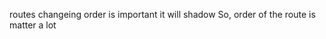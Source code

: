 routes
     changeing order is important 
     it will shadow
     So, order of the route is matter a lot
